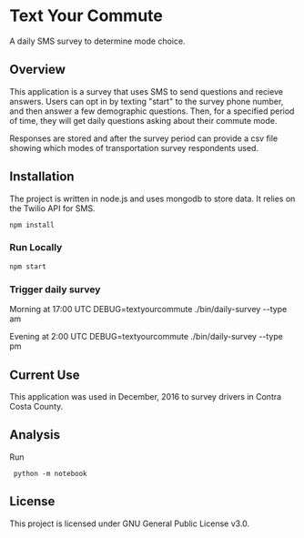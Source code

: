# Text Your Commute

A daily SMS survey to determine mode choice.

## Overview

This application is a survey that uses SMS to send questions and recieve answers. Users can opt in by texting "start" to the survey phone number, and then answer a few demographic questions. Then, for a specified period of time, they will get daily questions asking about their commute mode.

Responses are stored and after the survey period can provide a csv file showing which modes of transportation survey respondents used.

## Installation

The project is written in node.js and uses mongodb to store data. It relies on the Twilio API for SMS.

    npm install

### Run Locally

    npm start

### Trigger daily survey

Morning at 17:00 UTC
    DEBUG=textyourcommute ./bin/daily-survey --type am

Evening at 2:00 UTC
    DEBUG=textyourcommute ./bin/daily-survey --type pm

## Current Use

This application was used in December, 2016 to survey drivers in Contra Costa County.

## Analysis

Run

     python -m notebook

## License

This project is licensed under GNU General Public License v3.0.
